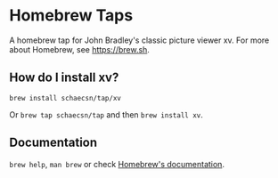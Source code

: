 # Homebrew Taps

A homebrew tap for John Bradley's classic picture viewer xv. For more about Homebrew, see https://brew.sh.

## How do I install xv?

`brew install schaecsn/tap/xv`

Or `brew tap schaecsn/tap` and then `brew install xv`.

## Documentation

`brew help`, `man brew` or check [Homebrew's documentation](https://docs.brew.sh).
